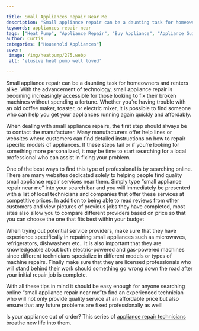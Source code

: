 ```yaml
---

title: Small Appliances Repair Near Me
description: "Small appliance repair can be a daunting task for homeowners and renters alike. With the advancement of technology, small applianc...continue on"
keywords: appliances repair near
tags: ["Heat Pump", "Appliance Repair", "Buy Appliance", "Appliance Guide"]
author: Curtis
categories: ["Household Appliances"]
cover: 
 image: /img/heatpump/275.webp
 alt: 'elusive heat pump well loved'

---
```


Small appliance repair can be a daunting task for homeowners and renters alike. With the advancement of technology, small appliance repair is becoming increasingly accessible for those looking to fix their broken machines without spending a fortune. Whether you’re having trouble with an old coffee maker, toaster, or electric mixer, it is possible to find someone who can help you get your appliances running again quickly and affordably.

When dealing with small appliance repairs, the first step should always be to contact the manufacturer. Many manufacturers offer help lines or websites where customers can find detailed instructions on how to repair specific models of appliances. If these steps fail or if you’re looking for something more personalized, it may be time to start searching for a local professional who can assist in fixing your problem. 

One of the best ways to find this type of professional is by searching online. There are many websites dedicated solely to helping people find quality small appliance repair services near them. Simply type “small appliance repair near me” into your search bar and you will immediately be presented with a list of local technicians and companies that offer these services at competitive prices. In addition to being able to read reviews from other customers and view pictures of previous jobs they have completed, most sites also allow you to compare different providers based on price so that you can choose the one that fits best within your budget 

When trying out potential service providers, make sure that they have experience specifically in repairing small appliances such as microwaves, refrigerators, dishwashers etc.. It is also important that they are knowledgeable about both electric-powered and gas-powered machines since different technicians specialize in different models or types of machine repairs. Finally make sure that they are licensed professionals who will stand behind their work should something go wrong down the road after your initial repair job is complete. 

With all these tips in mind it should be easy enough for anyone searching online “small appliance repair near me”to find an experienced technician who will not only provide quality service at an affordable price but also ensure that any future problems are fixed professionally as well!

Is your appliance out of order? This series of <a href="/pages/appliance-repair-technicians/">appliance repair technicians</a> breathe new life into them.
